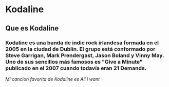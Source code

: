 # Kodaline
## Que es Kodaline
### Kodaline es una banda de indie rock irlandesa formada en el 2005 en la ciudad de Dublín. El grupo está conformado por Steve Garrigan, Mark Prendergast, Jason Boland y Vinny May. Uno de sus sencillos más famosos es "Give a Minute" publicado en el 2007 cuando todavía eran 21 Demands.

*Mi cancion favorita de Kodaline es All i want*